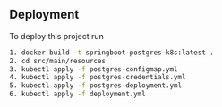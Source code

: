 
## Deployment

To deploy this project run

```bash
1. docker build -t springboot-postgres-k8s:latest .
2. cd src/main/resources
3. kubectl apply -f postgres-configmap.yml
4. kubectl apply -f postgres-credentials.yml
5. kubectl apply -f postgres-deployment.yml
6. kubectl apply -f deployment.yml
```
